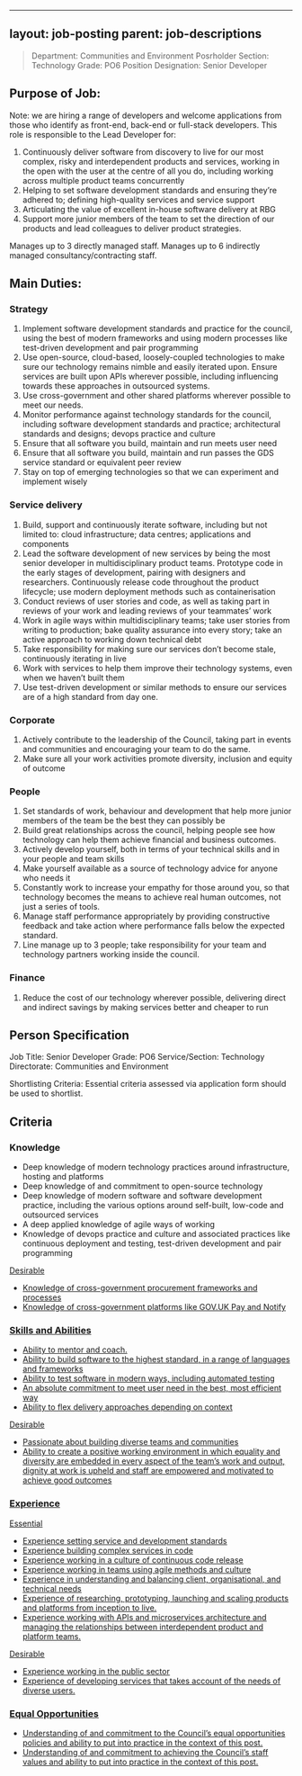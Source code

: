 
---
layout: job-posting
parent: job-descriptions
---




>Department: Communities and Environment
>Posrholder Section: Technology
>Grade: PO6
>Position Designation: Senior Developer

## Purpose of Job:
Note: we are hiring a range of developers and welcome applications from those who identify as front-end, back-end or full-stack developers.
This role is responsible to the Lead Developer for:
1.  Continuously deliver software from discovery to live for our most complex, risky and interdependent products and services, working in the open with the user at the centre of all you do, including working across multiple product teams concurrently    
2.  Helping to set software development standards and ensuring they’re adhered to; defining high-quality services and service support    
3.  Articulating the value of excellent in-house software delivery at RBG    
4.  Support more junior members of the team to set the direction of our products and lead colleagues to deliver product strategies.

Manages up to 3 directly managed staff.
Manages up to 6 indirectly managed consultancy/contracting staff.

## Main Duties:
### Strategy
1.  Implement software development standards and practice for the council, using the best of modern frameworks and using modern processes like test-driven development and pair programming    
2.  Use open-source, cloud-based, loosely-coupled technologies to make sure our technology remains nimble and easily iterated upon. Ensure services are built upon APIs wherever possible, including influencing towards these approaches in outsourced systems.    
3.  Use cross-government and other shared platforms wherever possible to meet our needs.    
4.  Monitor performance against technology standards for the council, including software development standards and practice; architectural standards and designs; devops practice and culture    
5.  Ensure that all software you build, maintain and run meets user need    
6.  Ensure that all software you build, maintain and run passes the GDS service standard or equivalent peer review    
7.  Stay on top of emerging technologies so that we can experiment and implement wisely

### Service delivery
1.  Build, support and continuously iterate software, including but not limited to: cloud infrastructure; data centres; applications and components    
2.  Lead the software development of new services by being the most senior developer in multidisciplinary product teams. Prototype code in the early stages of development, pairing with designers and researchers. Continuously release code throughout the product lifecycle; use modern deployment methods such as containerisation    
3.  Conduct reviews of user stories and code, as well as taking part in reviews of your work and leading reviews of your teammates’ work    
4.  Work in agile ways within multidisciplinary teams; take user stories from writing to production; bake quality assurance into every story; take an active approach to working down technical debt    
5.  Take responsibility for making sure our services don’t become stale, continuously iterating in live    
6.  Work with services to help them improve their technology systems, even when we haven’t built them    
7.  Use test-driven development or similar methods to ensure our services are of a high standard from day one.

### Corporate
1.  Actively contribute to the leadership of the Council, taking part in events and communities and encouraging your team to do the same.    
2.  Make sure all your work activities promote diversity, inclusion and equity of outcome

### People
1.  Set standards of work, behaviour and development that help more junior members of the team be the best they can possibly be    
2.  Build great relationships across the council, helping people see how technology can help them achieve financial and business outcomes.    
3.  Actively develop yourself, both in terms of your technical skills and in your people and team skills    
4.  Make yourself available as a source of technology advice for anyone who needs it    
5.  Constantly work to increase your empathy for those around you, so that technology becomes the means to achieve real human outcomes, not just a series of tools.    
6.  Manage staff performance appropriately by providing constructive feedback and take action where performance falls below the expected standard.    
7.  Line manage up to 3 people; take responsibility for your team and technology partners working inside the council.

### Finance
1.  Reduce the cost of our technology wherever possible, delivering direct and indirect savings by making services better and cheaper to run

## Person Specification
Job Title: Senior Developer
Grade: PO6
Service/Section: Technology
Directorate: Communities and Environment

Shortlisting Criteria: Essential criteria assessed via application form should be used to shortlist.

## Criteria
### Knowledge
-   Deep knowledge of modern technology practices around infrastructure, hosting and platforms    
-   Deep knowledge of and commitment to open-source technology    
-   Deep knowledge of modern software and software development practice, including the various options around self-built, low-code and outsourced services    
-   A deep applied knowledge of agile ways of working    
-   Knowledge of devops practice and culture and associated practices like continuous deployment and testing, test-driven development and pair programming

<u>Desirable
-   Knowledge of cross-government procurement frameworks and processes    
-   Knowledge of cross-government platforms like GOV.UK Pay and Notify
    
### Skills and Abilities
-   Ability to mentor and coach.   
-   Ability to build software to the highest standard, in a range of languages and frameworks    
-   Ability to test software in modern ways, including automated testing    
-   An absolute commitment to meet user need in the best, most efficient way    
-   Ability to flex delivery approaches depending on context

<u>Desirable
-   Passionate about building diverse teams and communities    
-   Ability to create a positive working environment in which equality and diversity are embedded in every aspect of the team’s work and output, dignity at work is upheld and staff are empowered and motivated to achieve good outcomes
    
### Experience
<u>Essential
-   Experience setting service and development standards    
-   Experience building complex services in code    
-   Experience working in a culture of continuous code release    
-   Experience working in teams using agile methods and culture    
-   Experience in understanding and balancing client, organisational, and technical needs    
-   Experience of researching, prototyping, launching and scaling products and platforms from inception to live.    
-   Experience working with APIs and microservices architecture and managing the relationships between interdependent product and platform teams.

<u>Desirable
-   Experience working in the public sector    
-   Experience of developing services that takes account of the needs of diverse users.    

### Equal Opportunities
-   Understanding of and commitment to the Council’s equal opportunities policies and ability to put into practice in the context of this post.    
-   Understanding of and commitment to achieving the Council’s staff values and ability to put into practice in the context of this post.
